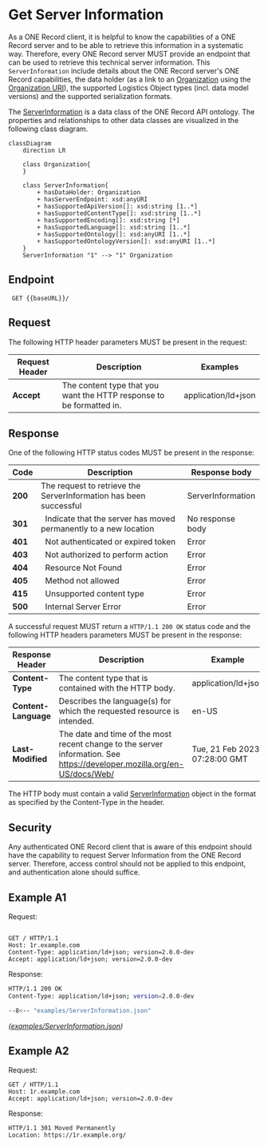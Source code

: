 # Get Server Information

As a ONE Record client, it is helpful to know the capabilities of a ONE Record server and to be able to retrieve this information in a systematic way.
Therefore, every ONE Record server MUST provide an endpoint that can be used to retrieve this technical server information.
This `ServerInformation` include details about the ONE Record server's ONE Record capabilities, the data holder (as a link to an [Organization](https://onerecord.iata.org/ns/cargo#Organization) using the [Organization URI](concepts.md#organization-uri)), the supported Logistics Object types (incl. data model versions) and the supported serialization formats.

The [ServerInformation](https://onerecord.iata.org/ns/api#ServerInformation) is a data class of the ONE Record API ontology. The properties and relationships to other data classes are visualized in the following class diagram.

```mermaid
classDiagram   
    direction LR   

    class Organization{        
    }  

    class ServerInformation{
        + hasDataHolder: Organization                
        + hasServerEndpoint: xsd:anyURI        
        + hasSupportedApiVersion[]: xsd:string [1..*]
        + hasSupportedContentType[]: xsd:string [1..*]        
        + hasSupportedEncoding[]: xsd:string [*]
        + hasSupportedLanguage[]: xsd:string [1..*]
        + hasSupportedOntology[]: xsd:anyURI [1..*]
        + hasSupportedOntologyVersion[]: xsd:anyURI [1..*]
    }        
    ServerInformation "1" --> "1" Organization
```

## Endpoint 
``` 
 GET {{baseURL}}/
```

## Request

The following HTTP header parameters MUST be present in the request:

| Request Header | Description                  | Examples            |
| -------------- |  -------------------------- | ------------------- |
| **Accept**     | The content type that you want the HTTP response to be formatted in. | application/ld+json |

## Response

One of the following HTTP status codes MUST be present in the response:

| Code    | Description               | Response body     |
| ------- |  ----------------------- | ----------------- |
| **200** |     The request to retrieve the ServerInformation has been successful | ServerInformation |
| **301** | 	Indicate that the server has moved permanently to a new location  | No response body      |
| **401** | 	Not authenticated or expired token | Error       |
| **403** | 	Not authorized to perform action | Error       |
| **404** | 	Resource Not Found | Error       |
| **405** | 	Method not allowed | Error       |
| **415** | 	Unsupported content type | Error       |
| **500** |     Internal Server Error | Error       |

A successful request MUST return a `HTTP/1.1 200 OK` status code and the following HTTP headers parameters MUST be present in the response:

| Response Header      | Description                    | Example   |
| -------------------- |  -------------------------- | ----------------------------- |
| **Content-Type**     | The content type that is contained with the HTTP body.                 | application/ld+json           |
| **Content-Language** | Describes the language(s) for which the requested resource is intended.                    | en-US     |
| **Last-Modified**    | The date and time of the most recent change to the server information. See https://developer.mozilla.org/en-US/docs/Web/ | Tue, 21 Feb 2023 07:28:00 GMT |

The HTTP body must contain a valid [ServerInformation](https://onerecord.iata.org/ns/api#ServerInformation) object in the format as specified by the Content-Type in the header.

## Security

Any authenticated ONE Record client that is aware of this endpoint should have the capability to request Server Information from the ONE Record server. Therefore, access control should not be applied to this endpoint, and authentication alone should suffice.

## Example A1

Request:

```http

GET / HTTP/1.1
Host: 1r.example.com
Content-Type: application/ld+json; version=2.0.0-dev
Accept: application/ld+json; version=2.0.0-dev
```

Response:

```bash
HTTP/1.1 200 OK
Content-Type: application/ld+json; version=2.0.0-dev

--8<-- "examples/ServerInformation.json"
```
_([examples/ServerInformation.json](examples/ServerInformation.json))_

## Example A2

Request:

```http
GET / HTTP/1.1
Host: 1r.example.com
Accept: application/ld+json; version=2.0.0-dev
```

Response:

```http
HTTP/1.1 301 Moved Permanently
Location: https://1r.example.org/
```


